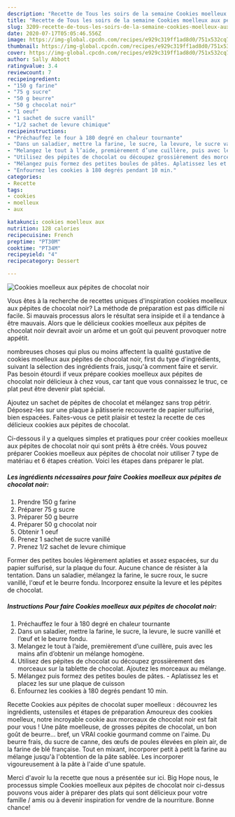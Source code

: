 ```yaml
---
description: "Recette de Tous les soirs de la semaine Cookies moelleux aux pépites de chocolat noir"
title: "Recette de Tous les soirs de la semaine Cookies moelleux aux pépites de chocolat noir"
slug: 3209-recette-de-tous-les-soirs-de-la-semaine-cookies-moelleux-aux-pepites-de-chocolat-noir
date: 2020-07-17T05:05:46.556Z
image: https://img-global.cpcdn.com/recipes/e929c319ff1ad8d0/751x532cq70/cookies-moelleux-aux-pepites-de-chocolat-noir-photo-principale-de-la-recette.jpg
thumbnail: https://img-global.cpcdn.com/recipes/e929c319ff1ad8d0/751x532cq70/cookies-moelleux-aux-pepites-de-chocolat-noir-photo-principale-de-la-recette.jpg
cover: https://img-global.cpcdn.com/recipes/e929c319ff1ad8d0/751x532cq70/cookies-moelleux-aux-pepites-de-chocolat-noir-photo-principale-de-la-recette.jpg
author: Sally Abbott
ratingvalue: 3.4
reviewcount: 7
recipeingredient:
- "150 g farine"
- "75 g sucre"
- "50 g beurre"
- "50 g chocolat noir"
- "1 oeuf"
- "1 sachet de sucre vanill"
- "1/2 sachet de levure chimique"
recipeinstructions:
- "Préchauffez le four à 180 degré en chaleur tournante"
- "Dans un saladier, mettre la farine, le sucre, la levure, le sucre vanillé et l’œuf et le beurre fondu."
- "Melangez le tout à l’aide, premièrement d’une cuillère, puis avec les mains afin d’obtenir un mélange homogène."
- "Utilisez des pépites de chocolat ou découpez grossièrement des morceaux sur la tablette de chocolat. Ajoutez les morceaux au mélange."
- "Mélangez puis formez des petites boules de pâtes. Aplatissez les et placez les sur une plaque de cuisson"
- "Enfournez les cookies à 180 degrés pendant 10 min."
categories:
- Recette
tags:
- cookies
- moelleux
- aux

katakunci: cookies moelleux aux 
nutrition: 128 calories
recipecuisine: French
preptime: "PT30M"
cooktime: "PT34M"
recipeyield: "4"
recipecategory: Dessert

---
```



![Cookies moelleux aux pépites de chocolat noir](https://img-global.cpcdn.com/recipes/e929c319ff1ad8d0/751x532cq70/cookies-moelleux-aux-pepites-de-chocolat-noir-photo-principale-de-la-recette.jpg)

Vous êtes à la recherche de recettes uniques d'inspiration cookies moelleux aux pépites de chocolat noir? La méthode de préparation est pas difficile ni facile. Si mauvais processus alors le résultat sera insipide et il a tendance à être mauvais. Alors que le délicieux cookies moelleux aux pépites de chocolat noir devrait avoir un arôme et un goût qui peuvent provoquer notre appétit.

nombreuses choses qui plus ou moins affectent la qualité gustative de cookies moelleux aux pépites de chocolat noir, first du type d'ingrédients, suivant la sélection des ingrédients frais, jusqu'à comment faire et servir. Pas besoin étourdi if veux prépare cookies moelleux aux pépites de chocolat noir délicieux à chez vous, car tant que vous connaissez le truc, ce plat peut être devenir plat spécial.

Ajoutez un sachet de pépites de chocolat et mélangez sans trop pétrir. Déposez-les sur une plaque à pâtisserie recouverte de papier sulfurisé, bien espacées. Faites-vous ce petit plaisir et testez la recette de ces délicieux cookies aux pépites de chocolat.


Ci-dessous il y a quelques simples et pratiques pour créer cookies moelleux aux pépites de chocolat noir qui sont prêts à être créés. Vous pouvez préparer Cookies moelleux aux pépites de chocolat noir utiliser 7 type de matériau et 6 étapes création. Voici les étapes dans préparer le plat.

<!--inarticleads1-->

##### Les ingrédients nécessaires pour faire Cookies moelleux aux pépites de chocolat noir:

1. Prendre 150 g farine
1. Préparer 75 g sucre
1. Préparer 50 g beurre
1. Préparer 50 g chocolat noir
1. Obtenir 1 oeuf
1. Prenez 1 sachet de sucre vanillé
1. Prenez 1/2 sachet de levure chimique


Former des petites boules légèrement aplaties et assez espacées, sur du papier sulfurisé, sur la plaque du four. Aucune chance de résister à la tentation. Dans un saladier, mélangez la farine, le sucre roux, le sucre vanillé, l&#39;œuf et le beurre fondu. Incorporez ensuite la levure et les pépites de chocolat. 

<!--inarticleads2-->

##### Instructions Pour faire Cookies moelleux aux pépites de chocolat noir:

1. Préchauffez le four à 180 degré en chaleur tournante
1. Dans un saladier, mettre la farine, le sucre, la levure, le sucre vanillé et l’œuf et le beurre fondu.
1. Melangez le tout à l’aide, premièrement d’une cuillère, puis avec les mains afin d’obtenir un mélange homogène.
1. Utilisez des pépites de chocolat ou découpez grossièrement des morceaux sur la tablette de chocolat. Ajoutez les morceaux au mélange.
1. Mélangez puis formez des petites boules de pâtes. - Aplatissez les et placez les sur une plaque de cuisson
1. Enfournez les cookies à 180 degrés pendant 10 min.


Recette Cookies aux pépites de chocolat super moelleux : découvrez les ingrédients, ustensiles et étapes de préparation Amoureux des cookies moelleux, notre incroyable cookie aux morceaux de chocolat noir est fait pour vous ! Une pâte moelleuse, de grosses pépites de chocolat, un bon goût de beurre… bref, un VRAI cookie gourmand comme on l&#39;aime. Du beurre frais, du sucre de canne, des œufs de poules élevées en plein air, de la farine de blé française. Tout en mixant, incorporer petit à petit la farine au mélange jusqu&#39;à l&#39;obtention de la pâte sablée. Les incorporer vigoureusement à la pâte à l&#39;aide d&#39;une spatule. 


Merci d'avoir lu la recette que nous a présentée sur ici. Big Hope nous, le processus simple Cookies moelleux aux pépites de chocolat noir ci-dessus pouvons vous aider à préparer des plats qui sont délicieux pour votre famille / amis ou à devenir inspiration for vendre de la nourriture. Bonne chance!
